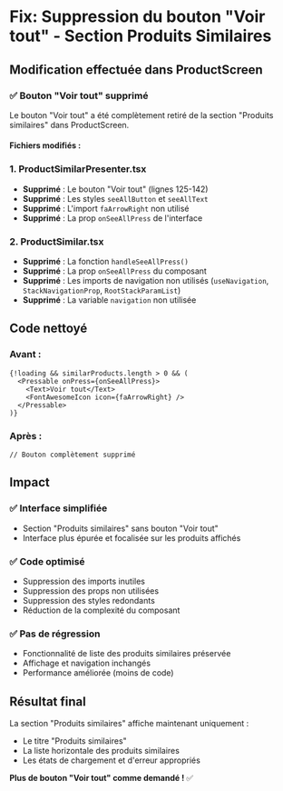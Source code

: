 # Fix: Suppression du bouton "Voir tout" - Section Produits Similaires

## Modification effectuée dans ProductScreen

### ✅ **Bouton "Voir tout" supprimé**

Le bouton "Voir tout" a été complètement retiré de la section "Produits similaires" dans ProductScreen.

#### Fichiers modifiés :

### 1. **ProductSimilarPresenter.tsx**
- **Supprimé** : Le bouton "Voir tout" (lignes 125-142)
- **Supprimé** : Les styles `seeAllButton` et `seeAllText`
- **Supprimé** : L'import `faArrowRight` non utilisé
- **Supprimé** : La prop `onSeeAllPress` de l'interface

### 2. **ProductSimilar.tsx**
- **Supprimé** : La fonction `handleSeeAllPress()`
- **Supprimé** : La prop `onSeeAllPress` du composant
- **Supprimé** : Les imports de navigation non utilisés (`useNavigation`, `StackNavigationProp`, `RootStackParamList`)
- **Supprimé** : La variable `navigation` non utilisée

## Code nettoyé

### Avant :
```tsx
{!loading && similarProducts.length > 0 && (
  <Pressable onPress={onSeeAllPress}>
    <Text>Voir tout</Text>
    <FontAwesomeIcon icon={faArrowRight} />
  </Pressable>
)}
```

### Après :
```tsx
// Bouton complètement supprimé
```

## Impact

### ✅ **Interface simplifiée**
- Section "Produits similaires" sans bouton "Voir tout"
- Interface plus épurée et focalisée sur les produits affichés

### ✅ **Code optimisé**
- Suppression des imports inutiles
- Suppression des props non utilisées
- Suppression des styles redondants
- Réduction de la complexité du composant

### ✅ **Pas de régression**
- Fonctionnalité de liste des produits similaires préservée
- Affichage et navigation inchangés
- Performance améliorée (moins de code)

## Résultat final

La section "Produits similaires" affiche maintenant uniquement :
- Le titre "Produits similaires"
- La liste horizontale des produits similaires
- Les états de chargement et d'erreur appropriés

**Plus de bouton "Voir tout" comme demandé !** ✅